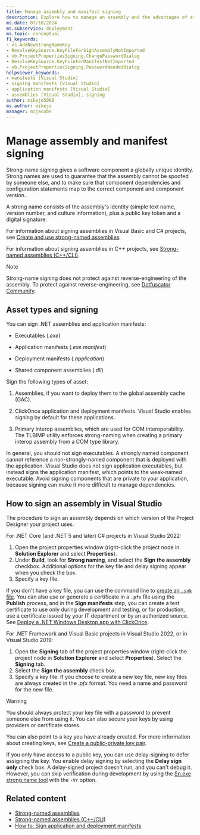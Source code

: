 ```yaml
---
title: Manage assembly and manifest signing
description: Explore how to manage an assembly and the advantages of strong-name signing, which gives a software component a globally unique identity. 
ms.date: 07/18/2024
ms.subservice: deployment
ms.topic: conceptual
f1_keywords:
- vs.AddNewStrongNameKey
- ResolveKeySource.KeyFileForSignAssemblyNotImported
- vb.ProjectPropertiesSigning.ChangePasswordDialog
- ResolveKeySource.KeyFileForManifestNotImported
- vb.ProjectPropertiesSigning.PasswordNeededDialog
helpviewer_keywords:
- manifests [Visual Studio]
- signing manifests [Visual Studio]
- application manifests [Visual Studio]
- assemblies [Visual Studio], signing
author: mikejo5000
ms.author: mikejo
manager: mijacobs
---
```

# Manage assembly and manifest signing

Strong-name signing gives a software component a globally unique identity. Strong names are used to guarantee that the assembly cannot be spoofed by someone else, and to make sure that component dependencies and configuration statements map to the correct component and component version.

A strong name consists of the assembly's identity (simple text name, version number, and culture information), plus a public key token and a digital signature.

For information about signing assemblies in Visual Basic and C# projects, see [Create and use strong-named assemblies](/dotnet/framework/app-domains/create-and-use-strong-named-assemblies).

For information about signing assemblies in C++ projects, see [Strong-named assemblies (C++/CLI)](/cpp/dotnet/strong-name-assemblies-assembly-signing-cpp-cli).

> [!NOTE]
> Strong-name signing does not protect against reverse-engineering of the assembly. To protect against reverse-engineering, see [Dotfuscator Community](dotfuscator/index.md).

## Asset types and signing

You can sign .NET assemblies and application manifests:

- Executables (*.exe*)

- Application manifests (*.exe.manifest*)

- Deployment manifests (*.application*)

- Shared component assemblies (*.dll*)

Sign the following types of asset:

1. Assemblies, if you want to deploy them to the global assembly cache (GAC).

2. ClickOnce application and deployment manifests. Visual Studio enables signing by default for these applications.

3. Primary interop assemblies, which are used for COM interoperability. The TLBIMP utility enforces strong-naming when creating a primary interop assembly from a COM type library.

In general, you should not sign executables. A strongly named component cannot reference a non-strongly-named component that is deployed with the application. Visual Studio does not sign application executables, but instead signs the application manifest, which points to the weak-named executable. Avoid signing components that are private to your application, because signing can make it more difficult to manage dependencies.

## How to sign an assembly in Visual Studio

The procedure to sign an assembly depends on which version of the Project Designer your project uses.

For .NET Core (and .NET 5 and later) C# projects in Visual Studio 2022:

1. Open the project properties window (right-click the project node in **Solution Explorer** and select **Properties**).
1. Under **Build**, look for **Strong naming**, and select the **Sign the assembly** checkbox. Additional options for the key file and delay signing appear when you check the box.
1. Specify a key file.

If you don't have a key file, you can use the command line to [create an `.snk` file](/dotnet/standard/assembly/create-public-private-key-pair). You can also use or generate a certificate in a `.pfx` file using the **Publish** process, and in the **Sign manifests** step, you can create a test certificate to use only during development and testing, or for production, use a certificate issued by your IT department or by an authorized source. See [Deploy a .NET Windows Desktop app with ClickOnce](../deployment/quickstart-deploy-using-clickonce-folder.md).

For .NET Framework and Visual Basic projects in Visual Studio 2022, or in Visual Studio 2019:

1. Open the **Signing** tab of the project properties window (right-click the project node in **Solution Explorer** and select **Properties**). Select the **Signing** tab.
1. Select the **Sign the assembly**  check box.
1. Specify a key file. If you choose to create a new key file, new key files are always created in the *.pfx* format. You need a name and password for the new file.

> [!WARNING]
> You should always protect your key file with a password to prevent someone else from using it. You can also secure your keys by using providers or certificate stores.

You can also point to a key you have already created. For more information about creating keys, see [Create a public-private key pair](/dotnet/framework/app-domains/how-to-create-a-public-private-key-pair).

If you only have access to a public key, you can use delay-signing to defer assigning the key. You enable delay signing by selecting the **Delay sign only** check box. A delay-signed project doesn't run, and you can't debug it. However, you can skip verification during development by using the [Sn.exe strong name tool](/dotnet/framework/tools/sn-exe-strong-name-tool) with the `-Vr` option.

## Related content

- [Strong-named assemblies](/dotnet/framework/app-domains/strong-named-assemblies)
- [Strong-named assemblies (C++/CLI)](/cpp/dotnet/strong-name-assemblies-assembly-signing-cpp-cli)
- [How to: Sign application and deployment manifests](../ide/how-to-sign-application-and-deployment-manifests.md)
